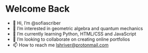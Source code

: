 # Welcome Back

- 👋 Hi, I’m @sofiascriber
- 👀 I’m interested in geometric algebra and quantum mechanics
- 🌱 I’m currently learning Python, HTML/CSS and JavaScript
- 💞️ I’m looking to collaborate on creating online portfolios
- 📫 How to reach me lshriver@protonmail.com

<!---
sofiascriber/sofiascriber is a ✨ super special ✨ repository because its `README.md` (this file) appears on your GitHub profile.
You can click the Preview link to take a look at your changes.
--->
